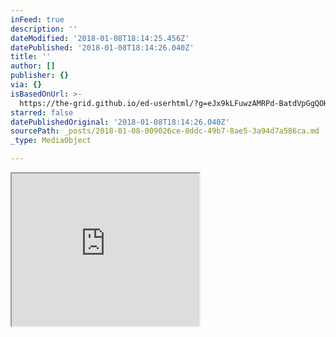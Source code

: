 ```yaml
---
inFeed: true
description: ''
dateModified: '2018-01-08T18:14:25.456Z'
datePublished: '2018-01-08T18:14:26.040Z'
title: ''
author: []
publisher: {}
via: {}
isBasedOnUrl: >-
  https://the-grid.github.io/ed-userhtml/?g=eJx9kLFuwzAMRPd-BatdVpGgQOHaWfIljETYDGhZkNgk_vvIUIuiS0ce7o6PHF6thTMKxSAbcBSOBHcOEylcaOII1p5ehsA38IKljMZ_m20z22Y2EFDRfmUZzayaSu_cj7Pz6-LK6hllocDohSlqSXnFiaLfDBTdhEazcNzrdO6Ph7f0-JyJp1n79499MKfBVYwKU3zmpKBbqhmlh7or3rCptSv7X4RKTFq6PyRNczVHOaK4dkB3LfuG1lKX_POXqu1feQKmZG8m
starred: false
datePublishedOriginal: '2018-01-08T18:14:26.040Z'
sourcePath: _posts/2018-01-08-009026ce-8ddc-49b7-8ae5-3a94d7a586ca.md
_type: MediaObject

---
```

<iframe src="https://the-grid.github.io/ed-userhtml/?g=eJx9kLFuwzAMRPd-BatdVpGgQOHaWfIljETYDGhZkNgk_vvIUIuiS0ce7o6PHF6thTMKxSAbcBSOBHcOEylcaOII1p5ehsA38IKljMZ_m20z22Y2EFDRfmUZzayaSu_cj7Pz6-LK6hllocDohSlqSXnFiaLfDBTdhEazcNzrdO6Ph7f0-JyJp1n79499MKfBVYwKU3zmpKBbqhmlh7or3rCptSv7X4RKTFq6PyRNczVHOaK4dkB3LfuG1lKX_POXqu1feQKmZG8m" height="244" style=""></iframe>